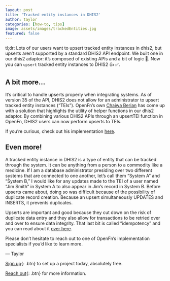 ```yaml
---
layout: post
title: 'Tracked entity instances in DHIS2'
author: taylor
categories: [how-to, tips]
image: assets/images/trackedEntities.jpg
featured: false
---
```


tl;dr: Lots of our users want to upsert tracked entity instances in dhis2, but upserts
aren’t supported by a standard DHIS2 API endpoint. We built one in our dhis2
adaptor: it’s composed of existing APIs and a bit of logic 🤔. Now you can
`upsert` tracked entity instances to DHIS2 👍 ✅.

## A bit more...

It’s critical to handle upserts properly when integrating systems. As of version
35 of the API, DHIS2 does not allow for an administrator to upsert tracked
entity instances (“TEIs”). OpenFn’s own [Chaiwa Berian](https://github.com/chaiwa-berian)
has come up with a solution that highlights the utility of helper functions in
our dhis2 adaptor. By combining various DHIS2 APIs through an upsertTEI function
in OpenFn, DHIS2 users can now perform upserts to TEIs.

If you’re curious, check out his implementation [here](https://github.com/OpenFn/language-dhis2/blob/master/src/Adaptor.js#L347).

## Even more!

A tracked entity instance in DHIS2 is a type of entity that can be tracked
through the system. It can be anything from a person to a commodity like a
medicine. If I am a database administrator presiding over two different systems
that are connected to one another, let’s call them “System A” and “System B,” I
would like for any updates made to the TEI of a user named “Jim Smith” in System
A to also appear in Jim’s record in System B. Before upserts came about, doing
so was difficult because of the possibility of duplicate record creation.
Because an upsert simultaneously UPDATES and INSERTS, it prevents duplicates.

Upserts are important and good because they cut down on the risk of duplicate
data entry and they also allow for transactions to be retried over and over to
ensure data integrity. That last bit is called “idempotency” and you can read
about it [over here](https://blog.openfn.org/allow-yourself-to-fail/).

Please don’t hesitate to reach out to one of OpenFn’s implementation specialists
if you’d like to learn more.

— Taylor

[Sign up](https://openfn.org/signup){: .btn} to set up a project today,
absolutely free.

[Reach out](admin@openfn.org){: .btn} for more information.
